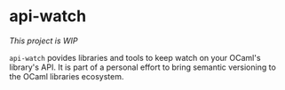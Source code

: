 # api-watch

*This project is WIP*

`api-watch` povides libraries and tools to keep watch on your OCaml's library's API.
It is part of a personal effort to bring semantic versioning to the OCaml libraries ecosystem.
